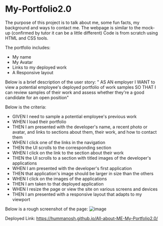 # My-Portfolio2.0

The purpose of this project is to talk about me, some fun facts, my background and ways to contact me. The webpage is similar to the mock-up (confirmed by tutor it can be a little different)
Code is from scratch using HTML and CSS tools.

The portfolio includes:

- My name
- My Avatar
- Links to my deployed work
- A Responsive layout

Below is a brief description of the user story: 
" AS AN employer
I WANT to view a potential employee's deployed portfolio of work samples
SO THAT I can review samples of their work and assess whether they're a good candidate for an open position" 

Below is the criteria:
- GIVEN I need to sample a potential employee's previous work
- WHEN I load their portfolio
- THEN I am presented with the developer's name, a recent photo or avatar, and links to sections about them, their work, and how to contact them
- WHEN I click one of the links in the navigation
- THEN the UI scrolls to the corresponding section
- WHEN I click on the link to the section about their work
- THEN the UI scrolls to a section with titled images of the developer's applications
- WHEN I am presented with the developer's first application
- THEN that application's image should be larger in size than the others
- WHEN I click on the images of the applications
- THEN I am taken to that deployed application
- WHEN I resize the page or view the site on various screens and devices
- THEN I am presented with a responsive layout that adapts to my viewport

Below is a rough screenshot of the page:
![image](![image](https://user-images.githubusercontent.com/93604239/147396244-7109201a-8f91-43af-8593-5ed318384d5b.png))

Deployed Link: https://hummanosh.github.io/All-about-ME-My-Portfolio2.0/

